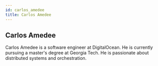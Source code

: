 ```yaml
---
id: carlos_amedee
title: Carlos Amedee
---
```


## Carlos Amedee

Carlos Amedee is a software engineer at DigitalOcean. He is currently pursuing
a master's degree at Georgia Tech. He is passionate about distributed systems
and orchestration.
